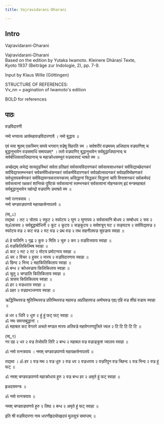 ```yaml
---
title: Vajravidarani-Dharani

---
```

## Intro
  
  
  
  
 Vajravidarani-Dharani   
  
  
  
  
Vajravidarani-Dharani  
Based on the edition by Yutaka Iwamoto. Kleinere Dhāraṇī Texte,  
Kyoto 1937 (Beiträge zur Indologie, 2), pp. 7-9.  
  
  
  
Input by Klaus Wille (Göttingen)  
  
  
  
STRUCTURE OF REFERENCES:  
Vv_nn = pagination of Iwamoto's edition  
  
BOLD for references  
  
  
  
  


## पाठः
  
  
  
  
  
  
  
वज्रविदारणी   
  
नमो भगवत्य आर्यमहावज्रविदारणायै । नमो बुद्धाय ॥  
  
एवं मया श्रुतम् एकस्मिन् समये भगवान् वज्रेषु विहरति स्म । सर्वशरीरं वज्रमयम् अधिष्ठाय वज्रपाणिश् च बुद्धानुभावेन वज्रसमाधिं समापन्नम्* । ततो वज्रपाणिर् बुद्धानुभावेन सर्वबुद्धाधिष्ठानाच् च सर्वबोधिसत्वाधिष्ठानाच् च महाक्रोधसम्भूतं वज्रसारपदं भाषते स्म ॥  
  
अच्छेद्यम् अभेद्यं सत्यदृढस्थिरं सर्वता प्रतिहतं सर्वसत्वविदारणकरं सर्वसत्वसाधनकरं सर्वविद्याच्छेदनकरं सर्वविद्यास्तम्भनकरं सर्वकर्मविध्वंसनकरं सर्वकर्मविदारणकरं सर्वग्रहोत्सादनकरं सर्वग्रहविमोक्षणकरं सर्वभूतापकर्षणकरं सर्वविद्यामन्त्रकरायनकरम् असिद्धानां सिद्धकरं सिद्धानां चापि विनाशनकरं सर्वकर्मपदं सर्वसत्वानां रक्षकरं शान्तिकं पुष्टिकं सर्वसत्वानां स्तम्भनकरं सर्वसत्वानां मोहनकरम् इदं मन्त्रमहाबलं सर्वबुद्धानुभावेन यक्षेन्द्रो वज्रपाणिः प्रभाषते स्म ॥  
  
नमो रत्नत्रयाय ।  
नमो चण्डवज्रपाणये महायक्षसेनापतये ॥  
  
(व्व्_८)  
तद्यथा । तट २ त्रोतय २ स्फुट २ स्फोटय २ घुण २ घुणापय २ सर्वसत्वानि बोधय २ सम्बोधय २ त्रस २ स्ॐत्रासय २ सर्वबुद्धाबोधिनी २ कूट २ कूटय २ सङ्कुटय २ सर्वशत्रून् घट २ सङ्घटय २ सर्वविद्यावज्र २ स्फोटय वज्र २ कट वज्र २ मट वज्र २ प्रथ वज्र २ तथ सहनीलवज्र सुवज्राय स्वाहा ॥  
  
ॐ हे फलिनि २ गृह्ण २ कुरु २ मिलि २ चुरु २ कर २ वज्रविजयाय स्वाहा ॥  
ॐ वज्रकिलिकिल्मिष स्वाहा ॥  
ॐ कट २ मट २ रट २ मोटय प्रमोटनाय स्वाहा ॥  
ॐ चर २ विचर २ हुसर २ मारय २ वज्रविदारणाय स्वाहा ॥  
ॐ छिन्द २ भिन्द २ महाकिलिकिलाय स्वाहा ॥  
ॐ बन्ध २ क्रोधवज्राय किलिकिलाय स्वाहा ॥  
ॐ चुलु २ चण्डालि किलिकिलाय स्वाहा ॥  
ॐ त्रासय किलिकिलाय स्वाहा ॥  
ॐ हर २ वज्रधराय स्वाहा ॥  
ॐ प्रहर २ वज्रप्रभञ्जनाय स्वाहा ॥  
  
ऋद्धिस्थिरवज्र श्रुतिस्थिरवज्र प्रतिस्थिरवज्र महावज्र अप्रतिहतवज्र अमोघवज्र एह्य् एहि वज्र शीघ्रं वज्राय स्वाहा ॥  
  
अं धर २ धिरि २ धुरु २ हुं हुं फट् फट् स्वाहा ॥  
ॐ नमः समन्तबुद्धानां ।  
ॐ महाबल कट वेगतरे अचले मण्डल मारय अतिवज्रे महावेगरणपूजिते ज्वल २ टि टि टि टि टि ॥  
  
(व्व्_९)  
नर दह २ धर २ वज्र तेजोवति तिरि २ बन्ध २ महाबल वज्र वज्राङ्कुश ज्वालय स्वाहा ॥  
  
ॐ नमो रत्नत्रयाय । नमश् चण्डवज्रपाणये महायक्षसेनापतये ॥  
  
तद्यथा । ॐ हर २ वज्र मथ २ वज्र धुरु २ वज्र धर २ वज्रधराय २ वज्ररिपुन वज्र च्छिन्द २ वज्र भिन्द २ वज्र हुं फट् ॥  
  
ॐ नमश् चण्डवज्रपाणये महाक्रोधाय हुरु २ वज्र बन्ध हर २ अमृते हुं फट् स्वाहा ॥  
  
हृअदयमन्त्रः ॥  
  
ॐ नमो रत्नत्रयाय ॥  
  
नमश् चण्डवज्रपाणये हुरु २ तिष्ठ २ बन्ध २ अमृते हुं फट् स्वाहा ॥  
  
इति श्री वज्रविदारणा नाम धारणीहृदयोपहृदयं मूलसूत्रं समाप्तम् ॥  
  
  
  
  
